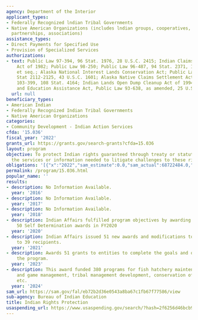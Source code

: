 ```yaml
---
agency: Department of the Interior
applicant_types:
- Federally Recognized lndian Tribal Governments
- Native American Organizations (includes lndian groups, cooperatives, corporations,
  partnerships, associations)
assistance_types:
- Direct Payments for Specified Use
- Provision of Specialized Services
authorizations:
- text: Public Law 97-394, 96 Stat. 1976, 28 U.S.C. 2415; Indian Claims Limitation
    Act of 1982; Public Law 98-250; Public Law 96-487, 94 Stat. 2371, 16 U.S.C. 3101
    et seq.; Alaska National Interest Lands Conservation Act; Public Law 92-203, 106
    Stat 2112-2125, 43 U.S.C. 1601; Alaska Native Claims Settlement Act; Public Law
    103-399, 108 Stat. 4164; Indian Lands Open Dump Cleanup Act of 1994; Indian Self-Determination
    and Education Assistance Act, Public Law 93-638, as amended, 25 U.S.C. 450.
  url: null
beneficiary_types:
- American Indian
- Federally Recognized Indian Tribal Governments
- Native American Organizations
categories:
- Community Development - Indian Action Services
cfda: '15.036'
fiscal_year: '2022'
grants_url: https://grants.gov/search-grants?cfda=15.036
layout: program
objective: To protect Indian rights guaranteed through treaty or statute by obtaining
  the services or information needed to litigate challenges to these rights.
obligations: '[{"x":"2022","sam_estimate":0.0,"sam_actual":68722484.0,"usa_spending_actual":44621594.56},{"x":"2023","sam_estimate":0.0,"sam_actual":57589507.0,"usa_spending_actual":57589507.33},{"x":"2024","sam_estimate":7669159.0,"sam_actual":0.0,"usa_spending_actual":52799650.78}]'
permalink: /program/15.036.html
popular_name: ''
results:
- description: No Information Available.
  year: '2016'
- description: No Information Available.
  year: '2017'
- description: No Information Available.
  year: '2018'
- description: Indian Affairs fulfilled program objectives by awarding approximately
    50 Self Determination awards in FY2020
  year: '2020'
- description: Indian Affairs issued 51 new awards and modifications to existing awards
    to 39 recipients.
  year: '2021'
- description: Awards 51 grants to entities to complete the goals and objectives of
    the program.
  year: '2023'
- description: This award funded 380 programs for fish hatchery maintenance, fish
    and game management, tribal management development, conservation of natural resources,
    etc.
  year: '2024'
sam_url: https://sam.gov/fal/eb72b2d36e0543a8ba67c1fb67f77586/view
sub-agency: Bureau of Indian Education
title: Indian Rights Protection
usaspending_url: https://www.usaspending.gov/search/?hash=2f6256d46bcb91120ac50963ab84b7d2
---
```

